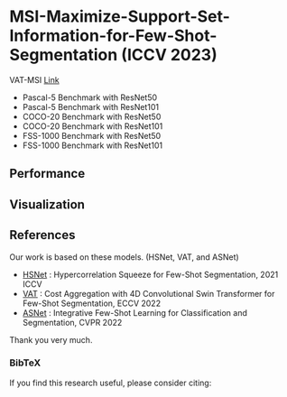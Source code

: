 # MSI-Maximize-Support-Set-Information-for-Few-Shot-Segmentation (ICCV 2023)



VAT-MSI [Link](https://drive.google.com/drive/folders/1hfTjh-NbpkyhCP3aHiqwkP6Dmj8rbbXd?usp=drive_link)
- Pascal-5 Benchmark with ResNet50
- Pascal-5 Benchmark with ResNet101 
- COCO-20 Benchmark with ResNet50 
- COCO-20 Benchmark with ResNet101 
- FSS-1000 Benchmark with ResNet50
- FSS-1000 Benchmark with ResNet101



## Performance



## Visualization


## References

Our work is based on these models. (HSNet, VAT, and ASNet)

- [HSNet](https://github.com/juhongm999/hsnet) : Hypercorrelation Squeeze for Few-Shot Segmentation, 2021 ICCV
- [VAT](https://github.com/Seokju-Cho/Volumetric-Aggregation-Transformer) : Cost Aggregation with 4D Convolutional Swin Transformer for Few-Shot Segmentation, ECCV 2022
- [ASNet](https://github.com/dahyun-kang/ifsl) : Integrative Few-Shot Learning for Classification and Segmentation, CVPR 2022

Thank you very much.

### BibTeX
If you find this research useful, please consider citing:

````BibTeX
